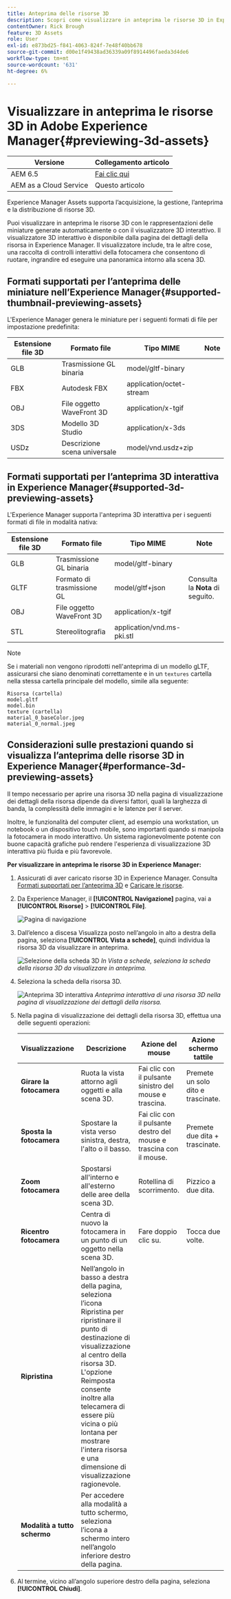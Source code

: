 ```yaml
---
title: Anteprima delle risorse 3D
description: Scopri come visualizzare in anteprima le risorse 3D in Experience Manager.
contentOwner: Rick Brough
feature: 3D Assets
role: User
exl-id: e873bd25-f841-4063-824f-7e48f40bb678
source-git-commit: d00e1f49438ad36339a09f8914496faeda3d4de6
workflow-type: tm+mt
source-wordcount: '631'
ht-degree: 6%

---
```


# Visualizzare in anteprima le risorse 3D in Adobe Experience Manager{#previewing-3d-assets}

| Versione | Collegamento articolo |
| -------- | ---------------------------- |
| AEM 6.5 | [Fai clic qui](https://experienceleague.adobe.com/docs/experience-manager-65/assets/using/previewing-3d-assets.html?lang=it) |
| AEM as a Cloud Service | Questo articolo |

Experience Manager Assets supporta l’acquisizione, la gestione, l’anteprima e la distribuzione di risorse 3D.

Puoi visualizzare in anteprima le risorse 3D con le rappresentazioni delle miniature generate automaticamente o con il visualizzatore 3D interattivo. Il visualizzatore 3D interattivo è disponibile dalla pagina dei dettagli della risorsa in Experience Manager. Il visualizzatore include, tra le altre cose, una raccolta di controlli interattivi della fotocamera che consentono di ruotare, ingrandire ed eseguire una panoramica intorno alla scena 3D.

<!-- See also [Working with 3D assets in Dynamic Media](/help/assets/dynamic-media/assets-3d.md). -->

## Formati supportati per l’anteprima delle miniature nell’Experience Manager{#supported-thumbnail-previewing-assets}

L&#39;Experience Manager genera le miniature per i seguenti formati di file per impostazione predefinita:

| Estensione file 3D | Formato file | Tipo MIME | Note |
|---|---|---|---|
| GLB | Trasmissione GL binaria | model/gltf-binary |  |
| FBX | Autodesk FBX | application/octet-stream |  |
| OBJ | File oggetto WaveFront 3D | application/x-tgif |  |
| 3DS | Modello 3D Studio | application/x-3ds |  |
| USDz | Descrizione scena universale | model/vnd.usdz+zip |  |

## Formati supportati per l’anteprima 3D interattiva in Experience Manager{#supported-3d-previewing-assets}

L&#39;Experience Manager supporta l&#39;anteprima 3D interattiva per i seguenti formati di file in modalità nativa:

| Estensione file 3D | Formato file | Tipo MIME | Note |
|---|---|---|---|
| GLB | Trasmissione GL binaria | model/gltf-binary |  |
| GLTF | Formato di trasmissione GL | model/gltf+json | Consulta la **Nota** di seguito. |
| OBJ | File oggetto WaveFront 3D | application/x-tgif |  |
| STL | Stereolitografia | application/vnd.ms-pki.stl |  |


>[!NOTE]
>
>Se i materiali non vengono riprodotti nell&#39;anteprima di un modello gLTF, assicurarsi che siano denominati correttamente e in un `textures` cartella nella stessa cartella principale del modello, simile alla seguente:

    Risorsa (cartella)
    model.gltf
    model.bin
    texture (cartella)
    material_0_baseColor.jpeg
    material_0_normal.jpeg

## Considerazioni sulle prestazioni quando si visualizza l’anteprima delle risorse 3D in Experience Manager{#performance-3d-previewing-assets}

Il tempo necessario per aprire una risorsa 3D nella pagina di visualizzazione dei dettagli della risorsa dipende da diversi fattori, quali la larghezza di banda, la complessità delle immagini e le latenze per il server.

Inoltre, le funzionalità del computer client, ad esempio una workstation, un notebook o un dispositivo touch mobile, sono importanti quando si manipola la fotocamera in modo interattivo. Un sistema ragionevolmente potente con buone capacità grafiche può rendere l&#39;esperienza di visualizzazione 3D interattiva più fluida e più favorevole.

**Per visualizzare in anteprima le risorse 3D in Experience Manager:**

1. Assicurati di aver caricato risorse 3D in Experience Manager.
Consulta [Formati supportati per l’anteprima 3D](#supported-3d-previewing-assets) e [Caricare le risorse](/help/assets/manage-digital-assets.md#uploading-assets).
1. Da Experience Manager, il **[!UICONTROL Navigazione]** pagina, vai a **[!UICONTROL Risorse]** > **[!UICONTROL File]**.

   ![Pagina di navigazione](/help/assets/dynamic-media/assets/navigation-assets.png)

1. Dall’elenco a discesa Visualizza posto nell’angolo in alto a destra della pagina, seleziona **[!UICONTROL Vista a schede]**, quindi individua la risorsa 3D da visualizzare in anteprima.

   ![Selezione della scheda 3D](/help/assets/dynamic-media/assets/3d-card-select.png)
   _In Vista a schede, seleziona la scheda della risorsa 3D da visualizzare in anteprima._

1. Seleziona la scheda della risorsa 3D.

   ![Anteprima 3D interattiva](/help/assets/dynamic-media/assets/3d-preview.png)
   _Anteprima interattiva di una risorsa 3D nella pagina di visualizzazione dei dettagli della risorsa._
1. Nella pagina di visualizzazione dei dettagli della risorsa 3D, effettua una delle seguenti operazioni:

   | Visualizzazione | Descrizione | Azione del mouse | Azione schermo tattile |
   | --- | --- | --- | --- |
   | **Girare la fotocamera** | Ruota la vista attorno agli oggetti e alla scena 3D. | Fai clic con il pulsante sinistro del mouse e trascina. | Premete un solo dito e trascinate. |
   | **Sposta la fotocamera** | Spostare la vista verso sinistra, destra, l&#39;alto o il basso. | Fai clic con il pulsante destro del mouse e trascina con il mouse. | Premete due dita + trascinate. |
   | **Zoom fotocamera** | Spostarsi all&#39;interno e all&#39;esterno delle aree della scena 3D. | Rotellina di scorrimento. | Pizzico a due dita. |
   | **Ricentro fotocamera** | Centra di nuovo la fotocamera in un punto di un oggetto nella scena 3D. | Fare doppio clic su. | Tocca due volte. |
   | **Ripristina** | Nell’angolo in basso a destra della pagina, seleziona l’icona Ripristina per ripristinare il punto di destinazione di visualizzazione al centro della risorsa 3D. L&#39;opzione Reimposta consente inoltre alla telecamera di essere più vicina o più lontana per mostrare l&#39;intera risorsa e una dimensione di visualizzazione ragionevole. |   |   |
   | **Modalità a tutto schermo** | Per accedere alla modalità a tutto schermo, seleziona l’icona a schermo intero nell’angolo inferiore destro della pagina. |   |   |

1. Al termine, vicino all’angolo superiore destro della pagina, seleziona **[!UICONTROL Chiudi]**.
